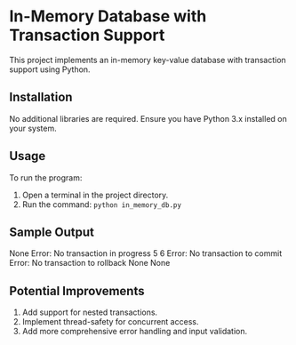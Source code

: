 # In-Memory Database with Transaction Support

This project implements an in-memory key-value database with transaction support using Python.

## Installation

No additional libraries are required. Ensure you have Python 3.x installed on your system.

## Usage

To run the program:

1. Open a terminal in the project directory.
2. Run the command: `python in_memory_db.py`

## Sample Output

None
Error: No transaction in progress
5
6
Error: No transaction to commit
Error: No transaction to rollback
None
None

## Potential Improvements

1. Add support for nested transactions.
2. Implement thread-safety for concurrent access.
3. Add more comprehensive error handling and input validation.